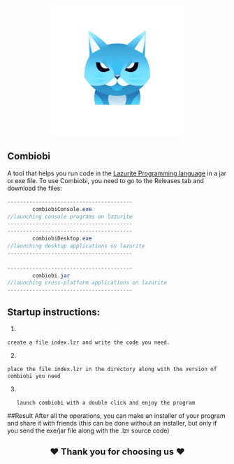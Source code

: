 <div align="center">
  <img src="branding\combiobi.png" width="300" alt="">
</div>

## Combiobi
A tool that helps you run code in the <a href="https://github.com/ArtyomKingmang/Lazurite">Lazurite Programming language</a> in a jar or exe file.
To use Combiobi, you need to go to the Releases tab and download the files:

```java
----------------------------------------
        combiobiConsole.exe
//launching console programs on lazurite
----------------------------------------
----------------------------------------
        combiobiDesktop.exe
//launching desktop applications on lazurite
----------------------------------------

----------------------------------------
        combiobi.jar
//launching cross-platform applications on lazurite
----------------------------------------
```


## Startup instructions:

1)
```
create a file index.lzr and write the code you need.
```
2) 
```
place the file index.lzr in the directory along with the version of combiobi you need
```
3) 
```
   launch combiobi with a double click and enjoy the program
```
##Result
After all the operations, you can make an installer of your program and share it with friends (this can be done without an installer, but only if you send the exe/jar file along with the .lzr source code)


<h1 align="middle" style="font-size: 20px;">❤ Thank you for choosing us ❤</h1>
